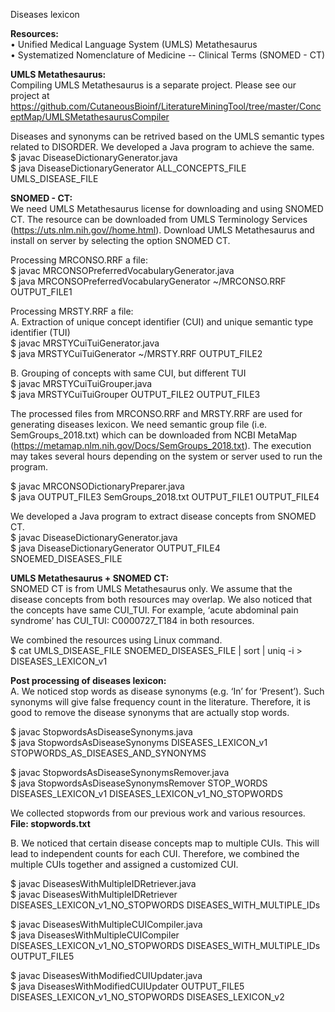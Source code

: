Diseases lexicon

**Resources:**  
•	Unified Medical Language System (UMLS) Metathesaurus  
•	Systematized Nomenclature of Medicine -- Clinical Terms (SNOMED - CT)  

**UMLS Metathesaurus:**  
Compiling UMLS Metathesaurus is a separate project. Please see our project at https://github.com/CutaneousBioinf/LiteratureMiningTool/tree/master/ConceptMap/UMLSMetathesaurusCompiler   

Diseases and synonyms can be retrived based on the UMLS semantic types related to DISORDER. We developed a Java program to achieve the same.    
$ javac DiseaseDictionaryGenerator.java  
$ java DiseaseDictionaryGenerator ALL_CONCEPTS_FILE UMLS_DISEASE_FILE  
 
**SNOMED - CT:**  
We need UMLS Metathesaurus license for downloading and using SNOMED CT. The resource can be downloaded from UMLS Terminology Services (https://uts.nlm.nih.gov//home.html). Download UMLS Metathesaurus and install on server by selecting the option SNOMED CT.  

Processing MRCONSO.RRF a file:    
$ javac MRCONSOPreferredVocabularyGenerator.java  
$ java MRCONSOPreferredVocabularyGenerator ~/MRCONSO.RRF OUTPUT_FILE1 

Processing MRSTY.RRF a file:  
A. Extraction of unique concept identifier (CUI) and unique semantic type identifier (TUI)  
$ javac MRSTYCuiTuiGenerator.java  
$ java MRSTYCuiTuiGenerator ~/MRSTY.RRF OUTPUT_FILE2  

B. Grouping of concepts with same CUI, but different TUI  
$ javac MRSTYCuiTuiGrouper.java  
$ java MRSTYCuiTuiGrouper OUTPUT_FILE2 OUTPUT_FILE3  

The processed files from MRCONSO.RRF and MRSTY.RRF are used for generating diseases lexicon. We need semantic group file (i.e. SemGroups_2018.txt) which can be downloaded from NCBI MetaMap (https://metamap.nlm.nih.gov/Docs/SemGroups_2018.txt). The execution may takes several hours depending on the system or server used to run the program.  

$ javac MRCONSODictionaryPreparer.java  
$ java OUTPUT_FILE3 SemGroups_2018.txt OUTPUT_FILE1 OUTPUT_FILE4  

We developed a Java program to extract disease concepts from SNOMED CT.   
$ javac DiseaseDictionaryGenerator.java  
$ java DiseaseDictionaryGenerator OUTPUT_FILE4 SNOEMED_DISEASES_FILE   

**UMLS Metathesaurus + SNOMED CT:**  
SNOMED CT is from UMLS Metathesaurus only. We assume that the disease concepts from both resources may overlap. We also noticed that the concepts have same CUI_TUI. For example, ‘acute abdominal pain syndrome’ has CUI_TUI: C0000727_T184 in both resources.  

We combined the resources using Linux command.  
$ cat UMLS_DISEASE_FILE SNOEMED_DISEASES_FILE | sort | uniq -i > DISEASES_LEXICON_v1 

**Post processing of diseases lexicon:**  
A. We noticed stop words as disease synonyms (e.g. ‘In’ for ‘Present’). Such synonyms will give false frequency count in the literature. Therefore, it is good to remove the disease synonyms that are actually stop words.  

$ javac StopwordsAsDiseaseSynonyms.java  
$ java StopwordsAsDiseaseSynonyms DISEASES_LEXICON_v1 STOPWORDS_AS_DISEASES_AND_SYNONYMS  

$ javac StopwordsAsDiseaseSynonymsRemover.java  
$ java StopwordsAsDiseaseSynonymsRemover STOP_WORDS DISEASES_LEXICON_v1 DISEASES_LEXICON_v1_NO_STOPWORDS  

We collected stopwords from our previous work and various resources. **File: stopwords.txt** 

B. We noticed that certain disease concepts map to multiple CUIs. This will lead to independent counts for each CUI. Therefore, we combined the multiple CUIs together and assigned a customized CUI.  

$ javac DiseasesWithMultipleIDRetriever.java  
$ javac DiseasesWithMultipleIDRetriever DISEASES_LEXICON_v1_NO_STOPWORDS DISEASES_WITH_MULTIPLE_IDs     

$ javac DiseasesWithMultipleCUICompiler.java   
$ java DiseasesWithMultipleCUICompiler DISEASES_LEXICON_v1_NO_STOPWORDS DISEASES_WITH_MULTIPLE_IDs OUTPUT_FILE5  

$ javac DiseasesWithModifiedCUIUpdater.java  
$ java DiseasesWithModifiedCUIUpdater OUTPUT_FILE5 DISEASES_LEXICON_v1_NO_STOPWORDS DISEASES_LEXICON_v2  
